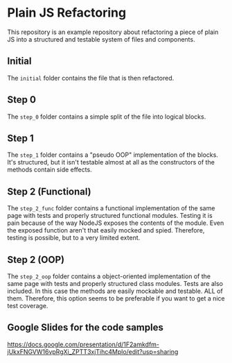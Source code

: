 # Plain JS Refactoring

This repository is an example repository about refactoring a piece of plain JS into a structured and testable system of files and components.

## Initial

The `initial` folder contains the file that is then refactored.

## Step 0

The `step_0` folder contains a simple split of the file into logical blocks.

## Step 1

The `step_1` folder contains a "pseudo OOP" implementation of the blocks. It's structured, but it isn't testable almost at all as the constructors of the methods contain side effects.

## Step 2 (Functional)

The `step_2_func` folder contains a functional implementation of the same page with tests and properly structured functional modules. Testing it is pain because of the way NodeJS exposes the contents of the module. Even the exposed function aren't that easily mocked and spied. Therefore, testing is possible, but to a very limited extent.

## Step 2 (OOP)

The `step_2_oop` folder contains a object-oriented implementation of the same page with tests and properly structured class modules. Tests are also included. In this case the methods are easily mockable and testable. ALL of them. Therefore, this option seems to be preferable if you want to get a nice test coverage.

## Google Slides for the code samples

https://docs.google.com/presentation/d/1F2amkdfm-jUkxFNGVW16vpRgXi_ZPTT3xjTihc4Mplo/edit?usp=sharing